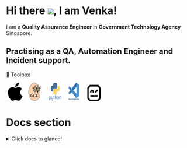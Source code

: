 # Hi there <img src= "https://raw.githubusercontent.com/MartinHeinz/MartinHeinz/master/wave.gif" width="30px">, I am Venka!

I am a **Quality Assurance Engineer** in **Government Technology Agency** Singapore.

Practising as a QA, Automation Engineer and Incident support.
----

🧰 Toolbox

<img src= "assets/Fig1.png" alt= "apple logo" width="50" height="50"> <img src= "assets/Fig2.png" alt= "apple logo" width="50" height="50"> <img src= "assets/Fig3.png" alt= "apple logo" width="50" height="50"> <img src= "assets/Fig4.png" alt= "apple logo" width="50" height="50"> <img src= "assets/Fig5.png" alt= "apple logo" width="50" height="50">

# Docs section
<details>
  <summary>Click docs to glance!</summary>
  
  ## Robot
  1. OG
  2. UG
      * [Getting Started](Robot/Getting%20Started)
      * [Introduction](Robot/Introduction)
      * [Installation](Robot/Installation)
      * [Automation](Robot/Automation) 
  ## Frequently Asked Questions
  * [General](FAQs/General)
  * [Automation](FAQs/Account)
 
</details> 

  






